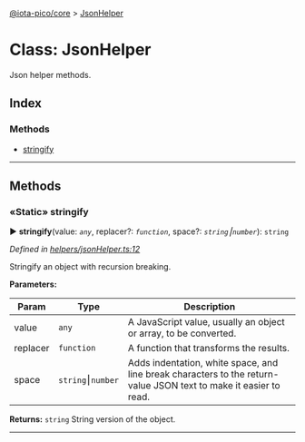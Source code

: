 [@iota-pico/core](../README.md) > [JsonHelper](../classes/jsonhelper.md)



# Class: JsonHelper


Json helper methods.

## Index

### Methods

* [stringify](jsonhelper.md#stringify)



---
## Methods
<a id="stringify"></a>

### «Static» stringify

► **stringify**(value: *`any`*, replacer?: *`function`*, space?: *`string`⎮`number`*): `string`



*Defined in [helpers/jsonHelper.ts:12](https://github.com/iotaeco/iota-pico-core/blob/c0570fd/src/helpers/jsonHelper.ts#L12)*



Stringify an object with recursion breaking.


**Parameters:**

| Param | Type | Description |
| ------ | ------ | ------ |
| value | `any`   |  A JavaScript value, usually an object or array, to be converted. |
| replacer | `function`   |  A function that transforms the results. |
| space | `string`⎮`number`   |  Adds indentation, white space, and line break characters to the return-value JSON text to make it easier to read. |





**Returns:** `string`
String version of the object.






___


